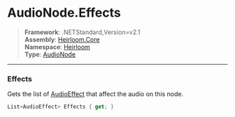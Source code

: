 # AudioNode.Effects

> **Framework**: .NETStandard,Version=v2.1  
> **Assembly**: [Heirloom.Core][0]  
> **Namespace**: [Heirloom][0]  
> **Type**: [AudioNode][1]  

--------------------------------------------------------------------------------

### Effects

Gets the list of [AudioEffect][2] that affect the audio on this node.

```cs
List<AudioEffect> Effects { get; }
```

[0]: ../Heirloom.Core.md
[1]: Heirloom.AudioNode.md
[2]: Heirloom.AudioEffect.md
